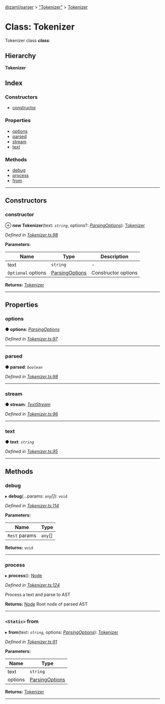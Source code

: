 [@zaml/parser](../README.md) > ["Tokenizer"](../modules/_tokenizer_.md) > [Tokenizer](../classes/_tokenizer_.tokenizer.md)

# Class: Tokenizer

Tokenizer class
*__class__*: 

## Hierarchy

**Tokenizer**

## Index

### Constructors

* [constructor](_tokenizer_.tokenizer.md#constructor)

### Properties

* [options](_tokenizer_.tokenizer.md#options)
* [parsed](_tokenizer_.tokenizer.md#parsed)
* [stream](_tokenizer_.tokenizer.md#stream)
* [text](_tokenizer_.tokenizer.md#text)

### Methods

* [debug](_tokenizer_.tokenizer.md#debug)
* [process](_tokenizer_.tokenizer.md#process)
* [from](_tokenizer_.tokenizer.md#from)

---

## Constructors

<a id="constructor"></a>

###  constructor

⊕ **new Tokenizer**(text: *`string`*, options?: *[ParsingOptions](../interfaces/_tokenizer_.parsingoptions.md)*): [Tokenizer](_tokenizer_.tokenizer.md)

*Defined in [Tokenizer.ts:98](https://github.com/nexushubs/zaml-lang/blob/660834a/packages/zaml-parser/src/Tokenizer.ts#L98)*

**Parameters:**

| Name | Type | Description |
| ------ | ------ | ------ |
| text | `string` |  \- |
| `Optional` options | [ParsingOptions](../interfaces/_tokenizer_.parsingoptions.md) |  Constructor options |

**Returns:** [Tokenizer](_tokenizer_.tokenizer.md)

___

## Properties

<a id="options"></a>

###  options

**● options**: *[ParsingOptions](../interfaces/_tokenizer_.parsingoptions.md)*

*Defined in [Tokenizer.ts:97](https://github.com/nexushubs/zaml-lang/blob/660834a/packages/zaml-parser/src/Tokenizer.ts#L97)*

___
<a id="parsed"></a>

###  parsed

**● parsed**: *`boolean`*

*Defined in [Tokenizer.ts:98](https://github.com/nexushubs/zaml-lang/blob/660834a/packages/zaml-parser/src/Tokenizer.ts#L98)*

___
<a id="stream"></a>

###  stream

**● stream**: *[TextStream](_textstream_.textstream.md)*

*Defined in [Tokenizer.ts:96](https://github.com/nexushubs/zaml-lang/blob/660834a/packages/zaml-parser/src/Tokenizer.ts#L96)*

___
<a id="text"></a>

###  text

**● text**: *`string`*

*Defined in [Tokenizer.ts:95](https://github.com/nexushubs/zaml-lang/blob/660834a/packages/zaml-parser/src/Tokenizer.ts#L95)*

___

## Methods

<a id="debug"></a>

###  debug

▸ **debug**(...params: *`any`[]*): `void`

*Defined in [Tokenizer.ts:114](https://github.com/nexushubs/zaml-lang/blob/660834a/packages/zaml-parser/src/Tokenizer.ts#L114)*

**Parameters:**

| Name | Type |
| ------ | ------ |
| `Rest` params | `any`[] |

**Returns:** `void`

___
<a id="process"></a>

###  process

▸ **process**(): [Node](_node_.node.md)

*Defined in [Tokenizer.ts:124](https://github.com/nexushubs/zaml-lang/blob/660834a/packages/zaml-parser/src/Tokenizer.ts#L124)*

Process a text and parse to AST

**Returns:** [Node](_node_.node.md)
Root node of parsed AST

___
<a id="from"></a>

### `<Static>` from

▸ **from**(text: *`string`*, options: *[ParsingOptions](../interfaces/_tokenizer_.parsingoptions.md)*): [Tokenizer](_tokenizer_.tokenizer.md)

*Defined in [Tokenizer.ts:91](https://github.com/nexushubs/zaml-lang/blob/660834a/packages/zaml-parser/src/Tokenizer.ts#L91)*

**Parameters:**

| Name | Type |
| ------ | ------ |
| text | `string` |
| options | [ParsingOptions](../interfaces/_tokenizer_.parsingoptions.md) |

**Returns:** [Tokenizer](_tokenizer_.tokenizer.md)

___


